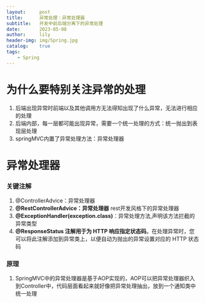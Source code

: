 ```yaml
---
layout:     post
title:      异常处理：异常处理器
subtitle:   开发中前后端分离下的异常处理
date:       2023-05-08
author:     lily
header-img: img/Spring.jpg
catalog:    true
tags:
    - Spring
---
```


# 为什么要特别关注异常的处理
1. 后端出现异常时前端以及其他调用方无法得知出现了什么异常，无法进行相应的处理
2. 后端内部，每一层都可能出现异常，需要一个统一处理的方式：统一抛出到表现层处理
3. springMVC内置了异常处理方法：异常处理器
   
# 异常处理器
### 关键注解
1. @ControllerAdvice：异常处理器
2. **@RestControllerAdvice：异常处理器** rest开发风格下的异常处理器
3. **@ExceptionHandler(exception.class)**：异常处理方法,声明该方法拦截的异常类型
4. **@ResponseStatus 注解用于为 HTTP 响应指定状态码**。在处理异常时，您可以将此注解添加到异常类上，以便自动为抛出的异常设置对应的 HTTP 状态码

### 原理
1. SpringMVC中的异常处理器是基于AOP实现的，AOP可以把异常处理器织入到Controller中，代码层面看起来就好像把异常处理抽出，放到一个通知类中统一处理